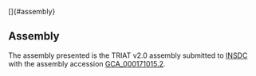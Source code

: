[]{#assembly}

Assembly
--------

The assembly presented is the TRIAT v2.0 assembly submitted to
[INSDC](http://www.insdc.org) with the assembly accession
[GCA\_000171015.2](http://www.ebi.ac.uk/ena/data/view/GCA_000171015.2).
